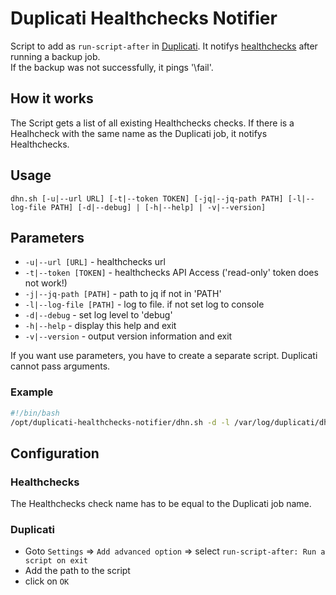 # Duplicati Healthchecks Notifier
Script to add as `run-script-after` in [Duplicati](https://www.duplicati.com). It notifys [healthchecks](https://healthchecks.io) after running a backup job.<br>
If the backup was not successfully, it pings '\fail'.<br>

## How it works
The Script gets a list of all existing Healthchecks checks. If there is a Healhcheck with the same name as the Duplicati job, it notifys Healthchecks.

## Usage
`dhn.sh [-u|--url URL] [-t|--token TOKEN] [-jq|--jq-path PATH] [-l|--log-file PATH] [-d|--debug] | [-h|--help] | -v|--version]`

## Parameters
* `-u|--url [URL]` - healthchecks url
* `-t|--token [TOKEN]` - healthchecks API Access ('read-only' token does not work!)
* `-j|--jq-path [PATH]` - path to jq if not in 'PATH'
* `-l|--log-file [PATH]` - log to file. if not set log to console
* `-d|--debug` - set log level to 'debug'
* `-h|--help` - display this help and exit
* `-v|--version` - output version information and exit

If you want use parameters, you have to create a separate script. Duplicati cannot pass arguments.
### Example
``` bash
#!/bin/bash
/opt/duplicati-healthchecks-notifier/dhn.sh -d -l /var/log/duplicati/dhn.log
```

## Configuration
### Healthchecks
The Healthchecks check name has to be equal to the Duplicati job name.
### Duplicati
* Goto `Settings` => `Add advanced option` => select `run-script-after: Run a script on exit`
* Add the path to the script
* click on `OK`
